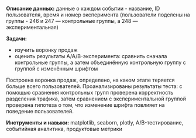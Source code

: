 **Описание данных:** данные о каждом событии - название, ID пользователя, время и номер эксперимента (пользователи поделены на группы - 246 и 247 — контрольные группы, а 248 — экспериментальная)

**Задачи:** 

- изучить воронку продаж
- оценить результаты A/A/B-эксперимента: сравнить сначала контрольные группы, а затем объединённую контрольную группу с группой с изменённым шрифтом

Построена воронка продаж, определено, на каком этапе теряется больше всего пользователей. Проанализированы результаты теста: с помощью сравнения контрольных групп
проверена корректность разделения трафика, затем сравнением с экспериментальной группой проверена гипотеза о том, что изменение шрифта повлияет на поведение пользователей.

**Инструменты и навыки:** matplotlib, seaborn, plotly, A/B-тестирование, событийная аналитика, продуктовые метрики
